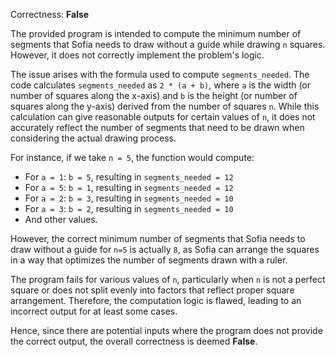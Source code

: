 Correctness: **False**

The provided program is intended to compute the minimum number of segments that Sofia needs to draw without a guide while drawing `n` squares. However, it does not correctly implement the problem's logic.

The issue arises with the formula used to compute `segments_needed`. The code calculates `segments_needed` as `2 * (a + b)`, where `a` is the width (or number of squares along the x-axis) and `b` is the height (or number of squares along the y-axis) derived from the number of squares `n`. While this calculation can give reasonable outputs for certain values of `n`, it does not accurately reflect the number of segments that need to be drawn when considering the actual drawing process.

For instance, if we take `n = 5`, the function would compute:
- For `a = 1`: `b = 5`, resulting in `segments_needed = 12`
- For `a = 5`: `b = 1`, resulting in `segments_needed = 12`
- For `a = 2`: `b = 3`, resulting in `segments_needed = 10`
- For `a = 3`: `b = 2`, resulting in `segments_needed = 10`
- And other values.

However, the correct minimum number of segments that Sofia needs to draw without a guide for `n=5` is actually `8`, as Sofia can arrange the squares in a way that optimizes the number of segments drawn with a ruler.

The program fails for various values of `n`, particularly when `n` is not a perfect square or does not split evenly into factors that reflect proper square arrangement. Therefore, the computation logic is flawed, leading to an incorrect output for at least some cases. 

Hence, since there are potential inputs where the program does not provide the correct output, the overall correctness is deemed **False**.